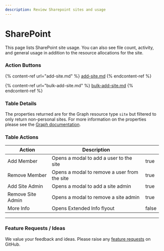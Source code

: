 ```yaml
---
description: Review Sharepoint sites and usage
---
```


# SharePoint

This page lists SharePoint site usage. You can also see file count, activity, and general usage in addition to the resource allocations for the site.

### Action Buttons

{% content-ref url="add-site.md" %}
[add-site.md](add-site.md)
{% endcontent-ref %}

{% content-ref url="bulk-add-site.md" %}
[bulk-add-site.md](bulk-add-site.md)
{% endcontent-ref %}

### Table Details

The properties returned are for the Graph resource type `site` but filtered to only return non-personal sites. For more information on the properties please see the [Graph documentation](https://learn.microsoft.com/en-us/graph/api/resources/site?view=graph-rest-1.0#properties).

### Table Actions

<table><thead><tr><th>Action</th><th>Description</th><th data-type="checkbox"></th></tr></thead><tbody><tr><td>Add Member</td><td>Opens a modal to add a user to the site</td><td>true</td></tr><tr><td>Remove Member</td><td>Opens a modal to remove a user from the site</td><td>true</td></tr><tr><td>Add Site Admin</td><td>Opens a modal to add a site admin</td><td>true</td></tr><tr><td>Remove Site Admin</td><td>Opens a modal to remove a site admin</td><td>true</td></tr><tr><td>More Info</td><td>Opens Extended Info flyout</td><td>false</td></tr></tbody></table>

***

### Feature Requests / Ideas

We value your feedback and ideas. Please raise any [feature requests](https://github.com/KelvinTegelaar/CIPP/issues/new?assignees=\&labels=enhancement%2Cno-priority\&projects=\&template=feature.yml\&title=%5BFeature+Request%5D%3A+) on GitHub.
